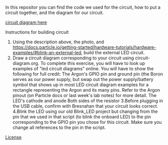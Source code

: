 In this repositor you can find the code we used for the circuit, how to put a circuit together, and the diagram for our circuit.

[circuit diagram here](./circuit.png)

Instructions for building circuit

1. Using the description above, the photo, and https://docs.particle.io/getting-started/hardware-tutorials/hardware-examples/#blink-an-external-led, build the external LED circuit.
2. Draw a circuit diagram corresponding to your circuit using circuit-diagram.org. To complete this exercise, you will have to look up examples of "led circuit diagrams" online. You will have to show the following for full credit:
    The Argon's GPIO pin and ground pin (the Boron serves as our power supply, but swap out the power supply/battery symbol that shows up in most LED circuit diagram examples for a rectangle representing the Argon and its many pins. Refer to the Argon pinout (on Particle docs or last week's lab notes) for more detail.
    The LED's cathode and anode
    Both sides of the resistor
3.Before plugging in the USB cable, confirm with Bresnahan that your circuit looks correct.
4.Blink the LED using our old Blink_LED project but changing from the pin that we used in that script (to blink the onboard LED) to the pin corresponding to the GPIO pin you chose for this circuit. Make sure you change all references to the pin in the script.



[License](./LICENSE.txt)
